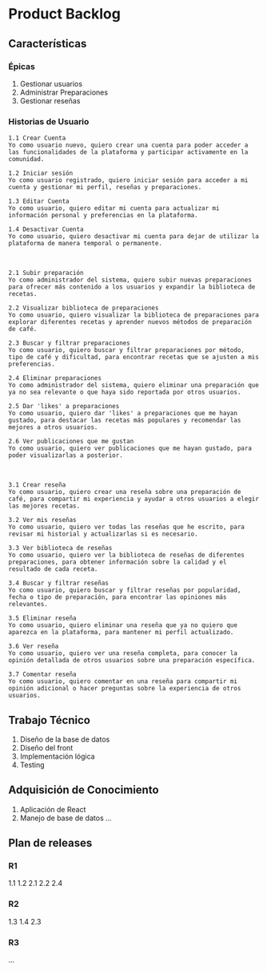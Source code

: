 # Product Backlog

## Características
### Épicas
1. Gestionar usuarios
2. Administrar Preparaciones
3. Gestionar reseñas
### Historias de Usuario
    1.1 Crear Cuenta 
    Yo como usuario nuevo, quiero crear una cuenta para poder acceder a las funcionalidades de la plataforma y participar activamente en la comunidad.

    1.2 Iniciar sesión 
    Yo como usuario registrado, quiero iniciar sesión para acceder a mi cuenta y gestionar mi perfil, reseñas y preparaciones.

    1.3 Editar Cuenta
    Yo como usuario, quiero editar mi cuenta para actualizar mi información personal y preferencias en la plataforma.

    1.4 Desactivar Cuenta
    Yo como usuario, quiero desactivar mi cuenta para dejar de utilizar la plataforma de manera temporal o permanente.
<br>

    2.1 Subir preparación
    Yo como administrador del sistema, quiero subir nuevas preparaciones para ofrecer más contenido a los usuarios y expandir la biblioteca de recetas.

    2.2 Visualizar biblioteca de preparaciones
    Yo como usuario, quiero visualizar la biblioteca de preparaciones para explorar diferentes recetas y aprender nuevos métodos de preparación de café.
    
    2.3 Buscar y filtrar preparaciones
    Yo como usuario, quiero buscar y filtrar preparaciones por método, tipo de café y dificultad, para encontrar recetas que se ajusten a mis preferencias.

    2.4 Eliminar preparaciones
    Yo como administrador del sistema, quiero eliminar una preparación que ya no sea relevante o que haya sido reportada por otros usuarios.

    2.5 Dar 'likes' a preparaciones
    Yo como usuario, quiero dar 'likes' a preparaciones que me hayan gustado, para destacar las recetas más populares y recomendar las mejores a otros usuarios.

    2.6 Ver publicaciones que me gustan
    Yo como usuario, quiero ver publicaciones que me hayan gustado, para poder visualizarlas a posterior.
<br>

    3.1 Crear reseña
    Yo como usuario, quiero crear una reseña sobre una preparación de café, para compartir mi experiencia y ayudar a otros usuarios a elegir las mejores recetas.

    3.2 Ver mis reseñas
    Yo como usuario, quiero ver todas las reseñas que he escrito, para revisar mi historial y actualizarlas si es necesario.

    3.3 Ver biblioteca de reseñas
    Yo como usuario, quiero ver la biblioteca de reseñas de diferentes preparaciones, para obtener información sobre la calidad y el resultado de cada receta.

    3.4 Buscar y filtrar reseñas
    Yo como usuario, quiero buscar y filtrar reseñas por popularidad, fecha o tipo de preparación, para encontrar las opiniones más relevantes.

    3.5 Eliminar reseña
    Yo como usuario, quiero eliminar una reseña que ya no quiero que aparezca en la plataforma, para mantener mi perfil actualizado.

    3.6 Ver reseña
    Yo como usuario, quiero ver una reseña completa, para conocer la opinión detallada de otros usuarios sobre una preparación específica.

    3.7 Comentar reseña
    Yo como usuario, quiero comentar en una reseña para compartir mi opinión adicional o hacer preguntas sobre la experiencia de otros usuarios.
## Trabajo Técnico
1. Diseño de la base de datos
2. Diseño del front
3. Implementación lógica
4. Testing
## Adquisición de Conocimiento
1. Aplicación de React
2. Manejo de base de datos
...

## Plan de releases
### R1
1.1
1.2
2.1
2.2
2.4
### R2
1.3
1.4
2.3
### R3
...